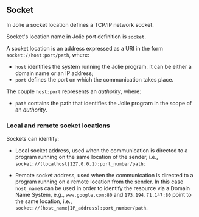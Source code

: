 ## Socket

In Jolie a socket location defines a TCP/IP network socket. 

Socket's location name in Jolie port definition is `socket`.

A socket location is an address expressed as a URI in the form `socket://host:port/path`, where:

- `host` identifies the system running the Jolie program. It can be either a domain name or an IP address;
- `port` defines the port on which the communication takes place.

The couple `host:port` represents an *authority*, where:

- `path` contains the path that identifies the Jolie program in the scope of an *authority*.

### Local and remote socket locations

Sockets can identify:

- Local socket address, used when the communication is directed to a program running on the same location of the sender, i.e., <br> `socket://(localhost|127.0.0.1):port_number/path`;

- Remote socket address, used when the communication is directed to a program running on a remote location from the sender. In this case `host_name`s can be used in order to identify the resource via a Domain Name System, e.g., `www.google.com:80` and `173.194.71.147:80` point to the same location, i.e., <br> `socket://(host_name|IP_address):port_number/path`.